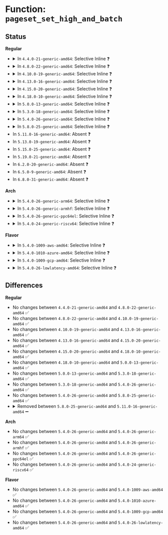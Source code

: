 # Function: <code>pageset_set_high_and_batch</code>

## Status
<b>Regular</b>
<ul>
<li>
<details>
<summary>In <code>4.4.0-21-generic-amd64</code>: Selective Inline ❓</summary>

```c
void pageset_set_high_and_batch(struct zone * zone, struct per_cpu_pageset * pcp)
```

```json
{
  "name": "pageset_set_high_and_batch",
  "collision_type": "Unique Static",
  "inline_type": "Selective",
  "funcs": [
    {
      "addr": 18446744071580490912,
      "name": "pageset_set_high_and_batch",
      "external": false,
      "loc": "mm/page_alloc.c:4650",
      "file": "mm/page_alloc.c",
      "inline": "not declared, inlined",
      "caller_inline": [],
      "caller_func": [
        "mm/page_alloc.c:setup_zone_pageset",
        "mm/page_alloc.c:percpu_pagelist_fraction_sysctl_handler",
        "mm/page_alloc.c:zone_pcp_update"
      ]
    }
  ],
  "symbols": [
    {
      "addr": 18446744071580490912,
      "name": "pageset_set_high_and_batch",
      "section": ".text",
      "bind": "STB_LOCAL",
      "size": 147
    }
  ]
}
```
</details>
</li>
<li>
<details>
<summary>In <code>4.8.0-22-generic-amd64</code>: Selective Inline ❓</summary>

```c
void pageset_set_high_and_batch(struct zone * zone, struct per_cpu_pageset * pcp)
```

```json
{
  "name": "pageset_set_high_and_batch",
  "collision_type": "Unique Static",
  "inline_type": "Selective",
  "funcs": [
    {
      "addr": 18446744071580575856,
      "name": "pageset_set_high_and_batch",
      "external": false,
      "loc": "mm/page_alloc.c:5186",
      "file": "mm/page_alloc.c",
      "inline": "not declared, inlined",
      "caller_inline": [],
      "caller_func": [
        "mm/page_alloc.c:zone_pcp_update",
        "mm/page_alloc.c:percpu_pagelist_fraction_sysctl_handler",
        "mm/page_alloc.c:setup_zone_pageset"
      ]
    }
  ],
  "symbols": [
    {
      "addr": 18446744071580575856,
      "name": "pageset_set_high_and_batch",
      "section": ".text",
      "bind": "STB_LOCAL",
      "size": 141
    }
  ]
}
```
</details>
</li>
<li>
<details>
<summary>In <code>4.10.0-19-generic-amd64</code>: Selective Inline ❓</summary>

```c
void pageset_set_high_and_batch(struct zone * zone, struct per_cpu_pageset * pcp)
```

```json
{
  "name": "pageset_set_high_and_batch",
  "collision_type": "Unique Static",
  "inline_type": "Selective",
  "funcs": [
    {
      "addr": 18446744071580642224,
      "name": "pageset_set_high_and_batch",
      "external": false,
      "loc": "mm/page_alloc.c:5269",
      "file": "mm/page_alloc.c",
      "inline": "not declared, inlined",
      "caller_inline": [],
      "caller_func": [
        "mm/page_alloc.c:zone_pcp_update",
        "mm/page_alloc.c:percpu_pagelist_fraction_sysctl_handler",
        "mm/page_alloc.c:setup_zone_pageset"
      ]
    }
  ],
  "symbols": [
    {
      "addr": 18446744071580642224,
      "name": "pageset_set_high_and_batch",
      "section": ".text",
      "bind": "STB_LOCAL",
      "size": 141
    }
  ]
}
```
</details>
</li>
<li>
<details>
<summary>In <code>4.13.0-16-generic-amd64</code>: Selective Inline ❓</summary>

```c
void pageset_set_high_and_batch(struct zone * zone, struct per_cpu_pageset * pcp)
```

```json
{
  "name": "pageset_set_high_and_batch",
  "collision_type": "Unique Static",
  "inline_type": "Selective",
  "funcs": [
    {
      "addr": 18446744071580674800,
      "name": "pageset_set_high_and_batch",
      "external": false,
      "loc": "mm/page_alloc.c:5568",
      "file": "mm/page_alloc.c",
      "inline": "not declared, inlined",
      "caller_inline": [],
      "caller_func": [
        "mm/page_alloc.c:zone_pcp_update",
        "mm/page_alloc.c:percpu_pagelist_fraction_sysctl_handler",
        "mm/page_alloc.c:setup_zone_pageset"
      ]
    }
  ],
  "symbols": [
    {
      "addr": 18446744071580674800,
      "name": "pageset_set_high_and_batch",
      "section": ".text",
      "bind": "STB_LOCAL",
      "size": 140
    }
  ]
}
```
</details>
</li>
<li>
<details>
<summary>In <code>4.15.0-20-generic-amd64</code>: Selective Inline ❓</summary>

```c
void pageset_set_high_and_batch(struct zone * zone, struct per_cpu_pageset * pcp)
```

```json
{
  "name": "pageset_set_high_and_batch",
  "collision_type": "Unique Static",
  "inline_type": "Selective",
  "funcs": [
    {
      "addr": 18446744071580760176,
      "name": "pageset_set_high_and_batch",
      "external": false,
      "loc": "mm/page_alloc.c:5540",
      "file": "mm/page_alloc.c",
      "inline": "not declared, inlined",
      "caller_inline": [],
      "caller_func": [
        "mm/page_alloc.c:zone_pcp_update",
        "mm/page_alloc.c:percpu_pagelist_fraction_sysctl_handler",
        "mm/page_alloc.c:setup_zone_pageset"
      ]
    }
  ],
  "symbols": [
    {
      "addr": 18446744071580760176,
      "name": "pageset_set_high_and_batch",
      "section": ".text",
      "bind": "STB_LOCAL",
      "size": 130
    }
  ]
}
```
</details>
</li>
<li>
<details>
<summary>In <code>4.18.0-10-generic-amd64</code>: Selective Inline ❓</summary>

```c
void pageset_set_high_and_batch(struct zone * zone, struct per_cpu_pageset * pcp)
```

```json
{
  "name": "pageset_set_high_and_batch",
  "collision_type": "Unique Static",
  "inline_type": "Selective",
  "funcs": [
    {
      "addr": 18446744071580896048,
      "name": "pageset_set_high_and_batch",
      "external": false,
      "loc": "mm/page_alloc.c:5678",
      "file": "mm/page_alloc.c",
      "inline": "not declared, inlined",
      "caller_inline": [],
      "caller_func": [
        "mm/page_alloc.c:zone_pcp_update",
        "mm/page_alloc.c:percpu_pagelist_fraction_sysctl_handler",
        "mm/page_alloc.c:setup_zone_pageset"
      ]
    }
  ],
  "symbols": [
    {
      "addr": 18446744071580896048,
      "name": "pageset_set_high_and_batch",
      "section": ".text",
      "bind": "STB_LOCAL",
      "size": 127
    }
  ]
}
```
</details>
</li>
<li>
<details>
<summary>In <code>5.0.0-13-generic-amd64</code>: Selective Inline ❓</summary>

```c
void pageset_set_high_and_batch(struct zone * zone, struct per_cpu_pageset * pcp)
```

```json
{
  "name": "pageset_set_high_and_batch",
  "collision_type": "Unique Static",
  "inline_type": "Selective",
  "funcs": [
    {
      "addr": 18446744071580970720,
      "name": "pageset_set_high_and_batch",
      "external": false,
      "loc": "mm/page_alloc.c:5922",
      "file": "mm/page_alloc.c",
      "inline": "not declared, inlined",
      "caller_inline": [],
      "caller_func": [
        "mm/page_alloc.c:zone_pcp_update",
        "mm/page_alloc.c:percpu_pagelist_fraction_sysctl_handler",
        "mm/page_alloc.c:setup_zone_pageset"
      ]
    }
  ],
  "symbols": [
    {
      "addr": 18446744071580970720,
      "name": "pageset_set_high_and_batch",
      "section": ".text",
      "bind": "STB_LOCAL",
      "size": 124
    }
  ]
}
```
</details>
</li>
<li>
<details>
<summary>In <code>5.3.0-18-generic-amd64</code>: Selective Inline ❓</summary>

```c
void pageset_set_high_and_batch(struct zone * zone, struct per_cpu_pageset * pcp)
```

```json
{
  "name": "pageset_set_high_and_batch",
  "collision_type": "Unique Static",
  "inline_type": "Selective",
  "funcs": [
    {
      "addr": 18446744071581388576,
      "name": "pageset_set_high_and_batch",
      "external": false,
      "loc": "mm/page_alloc.c:6108",
      "file": "mm/page_alloc.c",
      "inline": "not declared, inlined",
      "caller_inline": [],
      "caller_func": [
        "mm/page_alloc.c:zone_pcp_update",
        "mm/page_alloc.c:percpu_pagelist_fraction_sysctl_handler",
        "mm/page_alloc.c:setup_zone_pageset"
      ]
    }
  ],
  "symbols": [
    {
      "addr": 18446744071581388576,
      "name": "pageset_set_high_and_batch",
      "section": ".text",
      "bind": "STB_LOCAL",
      "size": 124
    }
  ]
}
```
</details>
</li>
<li>
<details>
<summary>In <code>5.4.0-26-generic-amd64</code>: Selective Inline ❓</summary>

```c
void pageset_set_high_and_batch(struct zone * zone, struct per_cpu_pageset * pcp)
```

```json
{
  "name": "pageset_set_high_and_batch",
  "collision_type": "Unique Static",
  "inline_type": "Selective",
  "funcs": [
    {
      "addr": 18446744071581449520,
      "name": "pageset_set_high_and_batch",
      "external": false,
      "loc": "mm/page_alloc.c:6126",
      "file": "mm/page_alloc.c",
      "inline": "not declared, inlined",
      "caller_inline": [],
      "caller_func": [
        "mm/page_alloc.c:zone_pcp_update",
        "mm/page_alloc.c:percpu_pagelist_fraction_sysctl_handler",
        "mm/page_alloc.c:setup_zone_pageset"
      ]
    }
  ],
  "symbols": [
    {
      "addr": 18446744071581449520,
      "name": "pageset_set_high_and_batch",
      "section": ".text",
      "bind": "STB_LOCAL",
      "size": 124
    }
  ]
}
```
</details>
</li>
<li>
<details>
<summary>In <code>5.8.0-25-generic-amd64</code>: Selective Inline ❓</summary>

```c
void pageset_set_high_and_batch(struct zone * zone, struct per_cpu_pageset * pcp)
```

```json
{
  "name": "pageset_set_high_and_batch",
  "collision_type": "Unique Static",
  "inline_type": "Selective",
  "funcs": [
    {
      "addr": 18446744071581654512,
      "name": "pageset_set_high_and_batch",
      "external": false,
      "loc": "mm/page_alloc.c:6223",
      "file": "mm/page_alloc.c",
      "inline": "not declared, inlined",
      "caller_inline": [],
      "caller_func": [
        "mm/page_alloc.c:percpu_pagelist_fraction_sysctl_handler",
        "mm/page_alloc.c:setup_zone_pageset"
      ]
    }
  ],
  "symbols": [
    {
      "addr": 18446744071581654512,
      "name": "pageset_set_high_and_batch",
      "section": ".text",
      "bind": "STB_LOCAL",
      "size": 130
    }
  ]
}
```
</details>
</li>
<li>
In <code>5.11.0-16-generic-amd64</code>: Absent ❓
</li>
<li>
In <code>5.13.0-19-generic-amd64</code>: Absent ❓
</li>
<li>
In <code>5.15.0-25-generic-amd64</code>: Absent ❓
</li>
<li>
In <code>5.19.0-21-generic-amd64</code>: Absent ❓
</li>
<li>
In <code>6.2.0-20-generic-amd64</code>: Absent ❓
</li>
<li>
In <code>6.5.0-9-generic-amd64</code>: Absent ❓
</li>
<li>
In <code>6.8.0-31-generic-amd64</code>: Absent ❓
</li>
</ul>
<b>Arch</b>
<ul>
<li>
<details>
<summary>In <code>5.4.0-26-generic-arm64</code>: Selective Inline ❓</summary>

```c
void pageset_set_high_and_batch(struct zone * zone, struct per_cpu_pageset * pcp)
```

```json
{
  "name": "pageset_set_high_and_batch",
  "collision_type": "Unique Static",
  "inline_type": "Selective",
  "funcs": [
    {
      "addr": 18446603336492856248,
      "name": "pageset_set_high_and_batch",
      "external": false,
      "loc": "mm/page_alloc.c:6126",
      "file": "mm/page_alloc.c",
      "inline": "not declared, inlined",
      "caller_inline": [],
      "caller_func": [
        "mm/page_alloc.c:zone_pcp_update",
        "mm/page_alloc.c:percpu_pagelist_fraction_sysctl_handler",
        "mm/page_alloc.c:setup_zone_pageset"
      ]
    }
  ],
  "symbols": [
    {
      "addr": 18446603336492856248,
      "name": "pageset_set_high_and_batch",
      "section": ".text",
      "bind": "STB_LOCAL",
      "size": 180
    }
  ]
}
```
</details>
</li>
<li>
<details>
<summary>In <code>5.4.0-26-generic-armhf</code>: Selective Inline ❓</summary>

```c
void pageset_set_high_and_batch(struct zone * zone, struct per_cpu_pageset * pcp)
```

```json
{
  "name": "pageset_set_high_and_batch",
  "collision_type": "Unique Static",
  "inline_type": "Selective",
  "funcs": [
    {
      "addr": 3226656900,
      "name": "pageset_set_high_and_batch",
      "external": false,
      "loc": "mm/page_alloc.c:6126",
      "file": "mm/page_alloc.c",
      "inline": "not declared, inlined",
      "caller_inline": [],
      "caller_func": [
        "mm/page_alloc.c:zone_pcp_update",
        "mm/page_alloc.c:percpu_pagelist_fraction_sysctl_handler",
        "mm/page_alloc.c:setup_zone_pageset"
      ]
    }
  ],
  "symbols": [
    {
      "addr": 3226656900,
      "name": "pageset_set_high_and_batch",
      "section": ".text",
      "bind": "STB_LOCAL",
      "size": 160
    }
  ]
}
```
</details>
</li>
<li>
<details>
<summary>In <code>5.4.0-26-generic-ppc64el</code>: Selective Inline ❓</summary>

```c
void pageset_set_high_and_batch(struct zone * zone, struct per_cpu_pageset * pcp)
```

```json
{
  "name": "pageset_set_high_and_batch",
  "collision_type": "Unique Static",
  "inline_type": "Selective",
  "funcs": [
    {
      "addr": 13835058055286245632,
      "name": "pageset_set_high_and_batch",
      "external": false,
      "loc": "mm/page_alloc.c:6126",
      "file": "mm/page_alloc.c",
      "inline": "not declared, inlined",
      "caller_inline": [],
      "caller_func": [
        "mm/page_alloc.c:zone_pcp_update",
        "mm/page_alloc.c:percpu_pagelist_fraction_sysctl_handler",
        "mm/page_alloc.c:setup_zone_pageset"
      ]
    }
  ],
  "symbols": [
    {
      "addr": 13835058055286245632,
      "name": "pageset_set_high_and_batch",
      "section": ".text",
      "bind": "STB_LOCAL",
      "size": 244
    }
  ]
}
```
</details>
</li>
<li>
<details>
<summary>In <code>5.4.0-24-generic-riscv64</code>: Selective Inline ❓</summary>

```c
void pageset_set_high_and_batch(struct zone * zone, struct per_cpu_pageset * pcp)
```

```json
{
  "name": "pageset_set_high_and_batch",
  "collision_type": "Unique Static",
  "inline_type": "Selective",
  "funcs": [
    {
      "addr": 18446743936272804284,
      "name": "pageset_set_high_and_batch",
      "external": false,
      "loc": "mm/page_alloc.c:6126",
      "file": "mm/page_alloc.c",
      "inline": "not declared, inlined",
      "caller_inline": [],
      "caller_func": [
        "mm/page_alloc.c:zone_pcp_update",
        "mm/page_alloc.c:percpu_pagelist_fraction_sysctl_handler",
        "mm/page_alloc.c:setup_zone_pageset"
      ]
    }
  ],
  "symbols": [
    {
      "addr": 18446743936272804284,
      "name": "pageset_set_high_and_batch",
      "section": ".text",
      "bind": "STB_LOCAL",
      "size": 154
    }
  ]
}
```
</details>
</li>
</ul>
<b>Flavor</b>
<ul>
<li>
<details>
<summary>In <code>5.4.0-1009-aws-amd64</code>: Selective Inline ❓</summary>

```c
void pageset_set_high_and_batch(struct zone * zone, struct per_cpu_pageset * pcp)
```

```json
{
  "name": "pageset_set_high_and_batch",
  "collision_type": "Unique Static",
  "inline_type": "Selective",
  "funcs": [
    {
      "addr": 18446744071581418368,
      "name": "pageset_set_high_and_batch",
      "external": false,
      "loc": "mm/page_alloc.c:6126",
      "file": "mm/page_alloc.c",
      "inline": "not declared, inlined",
      "caller_inline": [],
      "caller_func": [
        "mm/page_alloc.c:zone_pcp_update",
        "mm/page_alloc.c:percpu_pagelist_fraction_sysctl_handler",
        "mm/page_alloc.c:setup_zone_pageset"
      ]
    }
  ],
  "symbols": [
    {
      "addr": 18446744071581418368,
      "name": "pageset_set_high_and_batch",
      "section": ".text",
      "bind": "STB_LOCAL",
      "size": 124
    }
  ]
}
```
</details>
</li>
<li>
<details>
<summary>In <code>5.4.0-1010-azure-amd64</code>: Selective Inline ❓</summary>

```c
void pageset_set_high_and_batch(struct zone * zone, struct per_cpu_pageset * pcp)
```

```json
{
  "name": "pageset_set_high_and_batch",
  "collision_type": "Unique Static",
  "inline_type": "Selective",
  "funcs": [
    {
      "addr": 18446744071581360880,
      "name": "pageset_set_high_and_batch",
      "external": false,
      "loc": "mm/page_alloc.c:6126",
      "file": "mm/page_alloc.c",
      "inline": "not declared, inlined",
      "caller_inline": [],
      "caller_func": [
        "mm/page_alloc.c:zone_pcp_update",
        "mm/page_alloc.c:percpu_pagelist_fraction_sysctl_handler",
        "mm/page_alloc.c:setup_zone_pageset"
      ]
    }
  ],
  "symbols": [
    {
      "addr": 18446744071581360880,
      "name": "pageset_set_high_and_batch",
      "section": ".text",
      "bind": "STB_LOCAL",
      "size": 124
    }
  ]
}
```
</details>
</li>
<li>
<details>
<summary>In <code>5.4.0-1009-gcp-amd64</code>: Selective Inline ❓</summary>

```c
void pageset_set_high_and_batch(struct zone * zone, struct per_cpu_pageset * pcp)
```

```json
{
  "name": "pageset_set_high_and_batch",
  "collision_type": "Unique Static",
  "inline_type": "Selective",
  "funcs": [
    {
      "addr": 18446744071581409568,
      "name": "pageset_set_high_and_batch",
      "external": false,
      "loc": "mm/page_alloc.c:6126",
      "file": "mm/page_alloc.c",
      "inline": "not declared, inlined",
      "caller_inline": [],
      "caller_func": [
        "mm/page_alloc.c:zone_pcp_update",
        "mm/page_alloc.c:percpu_pagelist_fraction_sysctl_handler",
        "mm/page_alloc.c:setup_zone_pageset"
      ]
    }
  ],
  "symbols": [
    {
      "addr": 18446744071581409568,
      "name": "pageset_set_high_and_batch",
      "section": ".text",
      "bind": "STB_LOCAL",
      "size": 124
    }
  ]
}
```
</details>
</li>
<li>
<details>
<summary>In <code>5.4.0-26-lowlatency-amd64</code>: Selective Inline ❓</summary>

```c
void pageset_set_high_and_batch(struct zone * zone, struct per_cpu_pageset * pcp)
```

```json
{
  "name": "pageset_set_high_and_batch",
  "collision_type": "Unique Static",
  "inline_type": "Selective",
  "funcs": [
    {
      "addr": 18446744071581473664,
      "name": "pageset_set_high_and_batch",
      "external": false,
      "loc": "mm/page_alloc.c:6126",
      "file": "mm/page_alloc.c",
      "inline": "not declared, inlined",
      "caller_inline": [],
      "caller_func": [
        "mm/page_alloc.c:zone_pcp_update",
        "mm/page_alloc.c:percpu_pagelist_fraction_sysctl_handler",
        "mm/page_alloc.c:setup_zone_pageset"
      ]
    }
  ],
  "symbols": [
    {
      "addr": 18446744071581473664,
      "name": "pageset_set_high_and_batch",
      "section": ".text",
      "bind": "STB_LOCAL",
      "size": 124
    }
  ]
}
```
</details>
</li>
</ul>

## Differences
<b>Regular</b>
<ul>
<li>
No changes between <code>4.4.0-21-generic-amd64</code> and <code>4.8.0-22-generic-amd64</code> ✅
</li>
<li>
No changes between <code>4.8.0-22-generic-amd64</code> and <code>4.10.0-19-generic-amd64</code> ✅
</li>
<li>
No changes between <code>4.10.0-19-generic-amd64</code> and <code>4.13.0-16-generic-amd64</code> ✅
</li>
<li>
No changes between <code>4.13.0-16-generic-amd64</code> and <code>4.15.0-20-generic-amd64</code> ✅
</li>
<li>
No changes between <code>4.15.0-20-generic-amd64</code> and <code>4.18.0-10-generic-amd64</code> ✅
</li>
<li>
No changes between <code>4.18.0-10-generic-amd64</code> and <code>5.0.0-13-generic-amd64</code> ✅
</li>
<li>
No changes between <code>5.0.0-13-generic-amd64</code> and <code>5.3.0-18-generic-amd64</code> ✅
</li>
<li>
No changes between <code>5.3.0-18-generic-amd64</code> and <code>5.4.0-26-generic-amd64</code> ✅
</li>
<li>
No changes between <code>5.4.0-26-generic-amd64</code> and <code>5.8.0-25-generic-amd64</code> ✅
</li>
<li>
<details>
<summary>Removed between <code>5.8.0-25-generic-amd64</code> and <code>5.11.0-16-generic-amd64</code> ➖</summary>

```c
void pageset_set_high_and_batch(struct zone * zone, struct per_cpu_pageset * pcp)
```
</details>
</li>
</ul>
<b>Arch</b>
<ul>
<li>
No changes between <code>5.4.0-26-generic-amd64</code> and <code>5.4.0-26-generic-arm64</code> ✅
</li>
<li>
No changes between <code>5.4.0-26-generic-amd64</code> and <code>5.4.0-26-generic-armhf</code> ✅
</li>
<li>
No changes between <code>5.4.0-26-generic-amd64</code> and <code>5.4.0-26-generic-ppc64el</code> ✅
</li>
<li>
No changes between <code>5.4.0-26-generic-amd64</code> and <code>5.4.0-24-generic-riscv64</code> ✅
</li>
</ul>
<b>Flavor</b>
<ul>
<li>
No changes between <code>5.4.0-26-generic-amd64</code> and <code>5.4.0-1009-aws-amd64</code> ✅
</li>
<li>
No changes between <code>5.4.0-26-generic-amd64</code> and <code>5.4.0-1010-azure-amd64</code> ✅
</li>
<li>
No changes between <code>5.4.0-26-generic-amd64</code> and <code>5.4.0-1009-gcp-amd64</code> ✅
</li>
<li>
No changes between <code>5.4.0-26-generic-amd64</code> and <code>5.4.0-26-lowlatency-amd64</code> ✅
</li>
</ul>
